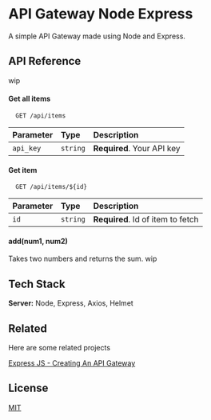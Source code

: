 
# API Gateway Node Express

A simple API Gateway made using Node and Express.


## API Reference
wip

#### Get all items

```http
  GET /api/items
```

| Parameter | Type     | Description                |
| :-------- | :------- | :------------------------- |
| `api_key` | `string` | **Required**. Your API key |

#### Get item

```http
  GET /api/items/${id}
```

| Parameter | Type     | Description                       |
| :-------- | :------- | :-------------------------------- |
| `id`      | `string` | **Required**. Id of item to fetch |

#### add(num1, num2)

Takes two numbers and returns the sum.
wip


## Tech Stack

**Server:** Node, Express, Axios, Helmet


## Related

Here are some related projects

[Express JS - Creating An API Gateway](https://www.youtube.com/playlist?list=PLMFjx2r0Yjipjl31vnoFnUt5tnN50SCAb)


## License

[MIT](https://choosealicense.com/licenses/mit/)

